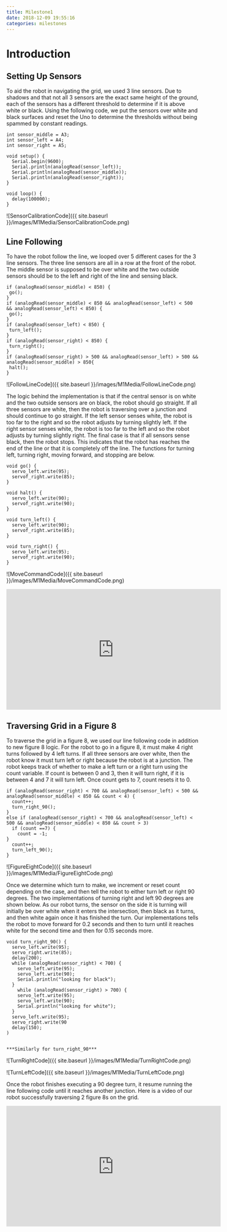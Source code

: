 ```yaml
---
title: Milestone1
date: 2018-12-09 19:55:16
categories: milestones
---
```

# Introduction

## Setting Up Sensors

To aid the robot in navigating the grid, we used 3 line sensors. Due to shadows and that not all 3 sensors are the exact same height of the ground, each of the sensors has a different threshold to determine if it is above white or black. Using the following code, we put the sensors over white and black surfaces and reset the Uno to determine the thresholds without being spammed by constant readings.  
```
int sensor_middle = A3; 
int sensor_left = A4;
int sensor_right = A5;

void setup() {
  Serial.begin(9600);
  Serial.println(analogRead(sensor_left));
  Serial.println(analogRead(sensor_middle)); 
  Serial.println(analogRead(sensor_right));
}

void loop() {
  delay(100000);
}
```



![SensorCalibrationCode]({{ site.baseurl }}/images/M1Media/SensorCalibrationCode.png)

## Line Following

To have the robot follow the line, we looped over 5 different cases for the 3 line sensors. The three line sensors are all in a row at the front of the robot. The middle sensor is supposed to be over white and the two outside sensors should be to the left and right of the line and sensing black.  
```
if (analogRead(sensor_middle) < 850) {
 go();
}
if (analogRead(sensor_middle) < 850 && analogRead(sensor_left) < 500 && analogRead(sensor_left) < 850) {
 go();
}
if (analogRead(sensor_left) < 850) {
 turn_left();
}
if (analogRead(sensor_right) < 850) {
 turn_right();
}
if (analogRead(sensor_right) > 500 && analogRead(sensor_left) > 500 && analogRead(sensor_middle) > 850{
 halt();
}
```

![FollowLineCode]({{ site.baseurl }}/images/M1Media/FollowLineCode.png)

The logic behind the implementation is that if the central sensor is on white and the two outside sensors are on black, the robot should go straight. If all three sensors are white, then the robot is traversing over a junction and should continue to go straight. If the left sensor senses white, the robot is too far to the right and so the robot adjusts by turning slightly left. If the right sensor senses white, the robot is too far to the left and so the robot adjusts by turning slightly right. The final case is that if all sensors sense black, then the robot stops. This indicates that the robot has reaches the end of the line or that it is completely off the line. The functions for turning left, turning right, moving forward, and stopping are below.  
```
void go() {
  servo_left.write(95);
  servof_right.write(85);
}

void halt() {
  servo_left.write(90);
  servof_right.write(90);
}

void turn_left() {
  servo_left.write(90);
  servof_right.write(85);
}

void turn_right() {
  servo_left.write(95);
  servof_right.write(90);
}
```

![MoveCommandCode]({{ site.baseurl }}/images/M1Media/MoveCommandCode.png)

<iframe width="560" height="315" src="https://www.youtube.com/embed/6EOPY7VUni4" frameborder="0" allow="autoplay; encrypted-media" allowfullscreen></iframe>

## Traversing Grid in a Figure 8

To traverse the grid in a figure 8, we used our line following code in addition to new figure 8 logic. For the robot to go in a figure 8, it must make 4 right turns followed by 4 left turns. If all three sensors are over white, then the robot know it must turn left or right because the robot is at a junction. The robot keeps track of whether to make a left turn or a right turn using the count variable. If count is between 0 and 3, then it will turn right, if it is between 4 and 7 it will turn left. Once count gets to 7, count resets it to 0.
```
if (analogRead(sensor_right) < 700 && analogRead(sensor_left) < 500 && analogRead(sensor_middle) < 850 && count < 4) {
  count++;
  turn_right_90();
}
else if (analogRead(sensor_right) < 700 && analogRead(sensor_left) < 500 && analogRead(sensor_middle) < 850 && count > 3)
  if (count ==7) {
    count = -1;
}
  count++;
  turn_left_90();
}
```

![FigureEightCode]({{ site.baseurl }}/images/M1Media/FigureEightCode.png)

Once we determine which turn to make, we increment or reset count depending on the case, and then tell the robot to either turn left or right 90 degrees. The two implementations of turning right and left 90 degrees are shown below. As our robot turns, the sensor on the side it is turning will initially be over white when it enters the intersection, then black as it turns, and then white again once it has finished the turn. Our implementations tells the robot to move forward for 0.2 seconds and then to turn until it reaches white for the second time and then for 0.15 seconds more.  
```
void turn_right_90() {
  servo_left.write(95);
  servo_right.write(85);
  delay(200);
  while (analogRead(sensor_right) < 700) {
    servo_left.write(95);
    servo_left.write(90);
    Serial.println("looking for black");
  }
    while (analogRead(sensor_right) > 700) {
    servo_left.write(95);
    servo_left.write(90);
    Serial.println("looking for white");
  }
  servo_left.write(95);
  servo_right.write(90
  delay(150);
)


***Similarly for turn_right_90***
```


![TurnRightCode]({{ site.baseurl }}/images/M1Media/TurnRightCode.png)

![TurnLeftCode]({{ site.baseurl }}/images/M1Media/TurnLeftCode.png)

Once the robot finishes executing a 90 degree turn, it resume running the line following code until it reaches another junction. Here is a video of our robot successfully traversing 2 figure 8s on the grid.

<iframe width="560" height="315" src="https://www.youtube.com/embed/swSXyXTXP5s" frameborder="0" allow="autoplay; encrypted-media" allowfullscreen></iframe>